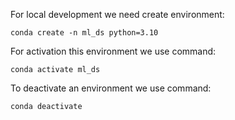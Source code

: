For local development we need create environment:
```
conda create -n ml_ds python=3.10
```
For activation this environment we use command:
```
conda activate ml_ds
```

To deactivate an environment we use command:
```
conda deactivate
```
